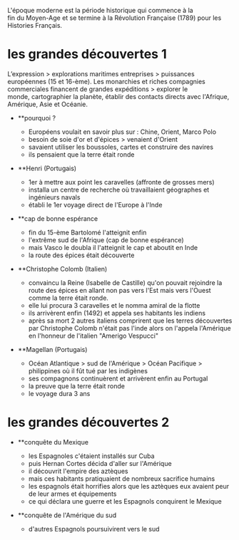 L'époque moderne est la période historique qui commence à la fin du Moyen-Age et se termine à la Révolution Française (1789) pour les Histories Français. 

# les grandes découvertes 1

L’expression > explorations maritimes entreprises > puissances  européennes (15 et 16-ème). 
Les monarchies et riches compagnies commerciales financent de grandes expéditions > explorer le monde, cartographier la planète, établir des contacts directs avec l'Afrique, Amérique, Asie et Océanie.

- **pourquoi ?
	- Européens voulait en savoir plus sur : Chine, Orient, Marco Polo 
	- besoin de soie d'or et d'épices > venaient d'Orient
	- savaient utiliser les boussoles, cartes et construire des navires
	- ils pensaient que la terre était ronde 

- **Henri (Portugais)
	- 1er à mettre aux point les caravelles (affronte de grosses mers)
	- installa un centre de recherche où travaillaient géographes et ingénieurs navals
	- établi le 1er voyage direct de l'Europe à l'Inde

- **cap de bonne espérance
	- fin du 15-ème Bartolomé l'atteignit enfin          
	- l'extrême sud de l'Afrique (cap de bonne espérance)
	- mais Vasco le doubla il l'atteignit le cap et aboutit en Inde
	- la route des épices était découverte

- **Christophe Colomb (Italien)
	- convaincu la Reine (Isabelle de Castille) qu'on pouvait rejoindre la route des épices en allant non pas vers l'Est mais vers l'Ouest comme la terre était ronde.
	- elle lui procura 3 caravelles et le nomma amiral de la flotte 
	- ils arrivèrent enfin (1492) et appela ses habitants les indiens
	- après sa mort 2 autres italiens comprirent que les terres découvertes par Christophe Colomb n'était pas l'inde alors on       l'appela l'Amérique en l'honneur de l'italien "Amerigo Vespucci"

- **Magellan (Portugais)
	- Océan Atlantique > sud de l'Amérique > Océan Pacifique > philippines où il fût tué par les indigènes
	- ses compagnons continuèrent et arrivèrent enfin au Portugal
	- la preuve que la terre était ronde
	- le voyage dura 3 ans

# les grandes découvertes 2

- **conquête du Mexique
	- les Espagnoles c'étaient installés sur Cuba
	- puis Hernan Cortes décida d'aller sur l'Amérique
	- il découvrit l'empire des aztèques 
	- mais ces habitants pratiquaient de nombreux sacrifice humains
	- les espagnols était horrifies alors que les aztèques eux avaient peur de leur armes et équipements 
	- ce qui déclara une guerre et les Espagnols conquirent le Mexique

- **conquête de l'Amérique du sud
	- d'autres Espagnols poursuivirent vers le sud 
